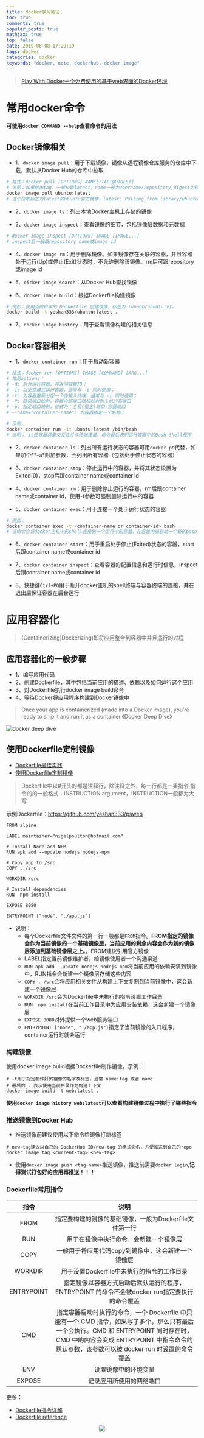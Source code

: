 ```yaml
---
title: docker学习笔记
toc: true
comments: true
popular_posts: true
mathjax: true
top: false
date: 2019-08-08 17:29:19
tags: docker
categories: docker
keywords: "docker, note, dockerhub, docker image"
---
```


>[Play With Docker一个免费使用的基于web界面的Docker环境](https://labs.play-with-docker.com/)

# 常用docker命令

**可使用`docker COMMAND --help`查看命令的用法**

## Docker镜像相关

- 1、`docker image pull`：用于下载镜像，镜像从远程镜像仓库服务的仓库中下载，默认从Docker Hub的仓库中拉取

```bash
# 格式：docker pull [OPTIONS] NAME[:TAG|@DIGEST]
# 说明：如果给出tag，一般拉取latest，name一般为username/repository,digest为镜像摘要可不给出
docker image pull ubuntu:latest
# 这个拉取标签为latest的ubuntu官方镜像，latest: Pulling from library/ubuntu，latest不一定是最新镜像
```
<!-- more -->

- 2、`docker image ls`：列出本地Docker主机上存储的镜像

- 3、`docker image inspect`：查看镜像的细节，包括镜像层数据和元数据

```bash
# docker image inspect [OPTIONS] IMAGE [IMAGE...]
# inspect后一般跟repository name或image id
```

- 4、`docker image rm`：用于删除镜像。如果镜像存在关联的容器，并且容器处于运行(Up)或停止(Exit)状态时，不允许删除该镜像。rm后可跟repository或image id

- 5、`dicker image search`：从Docker Hub查找镜像

- 6、`docker image build`：根据Dockerfile构建镜像

```bash
# 例如：使用当前目录的 Dockerfile 创建镜像，标签为 runoob/ubuntu:v1。
docker build -t yeshan333/ubuntu:latest .
```

- 7、`docker image history`：用于查看镜像构建的相关信息

## Docker容器相关

- 1、`docker container run`：用于启动新容器

```bash
# 格式：docker run [OPTIONS] IMAGE [COMMAND] [ARG...]
# 常用options：
# -d: 后台运行容器，并返回容器ID；
# -i: 以交互模式运行容器，通常与 -t 同时使用；
# -t: 为容器重新分配一个伪输入终端，通常与 -i 同时使用；
# -P: 随机端口映射，容器内部端口随机映射到主机的高端口
# -p: 指定端口映射，格式为：主机(宿主)端口:容器端口
# --name="container-name": 为容器指定一个名称；

# 示例
docker container run -it ubuntu:latest /bin/bash
# 说明：-it使容器具备交互性并与终端连接，命令最后表明运行容器中的Bash Shell程序
```

- 2、`docker container ls`：列出所有运行状态的容器可用`docker p`s代替，如果加个**-a*附加参数，会列出所有容器（包括处于停止状态的容器）

- 3、`docker container stop`：停止运行中的容器，并将其状态设置为Exited(0)，stop后跟container name或container id

- 4、`docker container rm`：用于删除停止运行的容器，rm后跟container name或container id，使用-f参数可强制删除运行中的容器

- 5、`docker container exec`：用于连接一个处于运行状态的容器

```bash
# 例如：
docker container exec -t <container-name or container-id> bash
# 该命令会将docker主机中的shell连接到一个运行中的容器，在容器内部启动一个新的bash shell进程
```
- 6、`docker container start`：用于重启处于停止(Exited)状态的容器，start后跟container name或container id

- 7、`docker container inspect`：查看容器的配置信息和运行时信息，inspect后跟container name或container id

- 8、快捷键`Ctrl+PQ`用于断开docker主机的shell终端与容器终端的连接，并在退出后保证容器在后台运行

# 应用容器化
>(Containerizing|Dockerizing)即将应用整合到容器中并且运行的过程

## 应用容器化的一般步骤

- 1、编写应用代码
- 2、创建Dockerfile，其中包括当前应用的描述、依赖以及如何运行这个应用
- 3、对Dockerfile执行docker image build命令
- 4、等待Docker将应用程序构建到Docker镜像中

>Once your app is containerized (made into a Docker image), you’re ready to ship it and run it as a container.《Docker Deep Dive》

![docker deep dive](https://cdn.jsdelivr.net/gh/ssmath/mypic/img/20190808213453.png)

## 使用Dockerfile定制镜像

- [Dockerfile最佳实践](https://docs.docker.com/develop/develop-images/dockerfile_best-practices/)
- [使用Dockerfile定制镜像](https://docker_practice.gitee.io/image/build.html)

>Dockerfile中以#开头的都是注释行，除注释之外，每一行都是一条指令
>指令的的一般格式：INSTRUCTION argument，INSTRUCTION一般都为大写

示例Dockerfile：https://github.com/yeshan333/psweb
```
FROM alpine

LABEL maintainer="nigelpoulton@hotmail.com"

# Install Node and NPM
RUN apk add --update nodejs nodejs-npm

# Copy app to /src
COPY . /src

WORKDIR /src

# Install dependencies
RUN  npm install

EXPOSE 8080

ENTRYPOINT ["node", "./app.js"]
```
- 说明：
  - 每个Dockerfile文件文件的第一行一般都是`FROM`指令。**FROM指定的镜像会作为当前镜像的一个基础镜像层，当前应用的剩余内容会作为新的镜像层添加到基础镜像层之上。**，FROM建议引用官方镜像
  - LABEL指定当前镜像维护者，给镜像使用者一个沟通渠道
  - `RUN apk add --update nodejs nodejs-npm`将当前应用的依赖安装到镜像中，RUN指令会新建一个镜像层存储这些内容
  - `COPY . /src`会将应用相关文件从构建上下文复制到当前镜像中，这会新建一个镜像层
  - `WORKDIR /src`会为Dockerfile中未执行的指令设置工作目录
  - `RUN  npm install`在当前工作目录中为应用安装依赖，这会新建一个镜像层
  - `EXPOSE 8080`对外提供一个web服务端口
  - `ENTRYPOINT ["node", "./app.js"]`指定了当前镜像的入口程序，container运行时就会运行

### 构建镜像
使用docker image build根据Dockerfile制作镜像，示例：
```
# -t用于指定制作好的镜像的名字及标签，通常 name:tag 或者 name
# 最后的 . 表示使用当前目录作为构建上下文
docker image build -t web:latest .
```

**使用`docker image history web:latest`可以查看构建镜像过程中执行了哪些指令**

### 推送镜像到Docker Hub

- 推送镜像前建议使用以下命令给镜像打新标签
```
# new-tag建议以自己的 DockerHub ID/new-tag 的格式命名，方便推送到自己的repo
docker image tag <current-tag> <new-tag>
```
- 使用`docker image push <tag-name>`推送镜像，推送前需要`docker login`,**记得测试打包好的应用再推送！！！**

### Dockerfile常用指令

|指令|说明|
|:--:|:--:|
|FROM|指定要构建的镜像的基础镜像，一般为Dockerfile文件第一行|
|RUN|用于在镜像中执行命令，会新建一个镜像层|
|COPY|一般用于将应用代码copy到镜像中，这会新建一个镜像层|
|WORKDIR|用于设置Dockerfile中未执行的指令的工作目录|
|ENTRYPOINT|指定镜像以容器方式启动后默认运行的程序， ENTRYPOINT 的命令不会被docker run指定要执行的命令覆盖|
|CMD|指定容器启动时执行的命令，一个 Dockerfile 中只能有一个 CMD 指令，如果写了多个，那么只有最后一个会执行。CMD 和 ENTRYPOINT 同时存在时，CMD 中的内容会变成 ENTRYPOINT 中指令命令的默认参数，该参数可以被 docker run 时设置的命令覆盖|
|ENV|设置镜像中的环境变量|
|EXPOSE|记录应用所使用的网络端口|

更多：
- [Dockerfile指令详解](https://docker_practice.gitee.io/image/dockerfile/)
- [Dockerfile reference](https://docs.docker.com/engine/reference/builder/)


<p align="middle">
<a src="https://labs.play-with-docker.com/">
<img src="https://cdn.jsdelivr.net/gh/ssmath/mypic/img/20190808232118.png"></a>
</p>